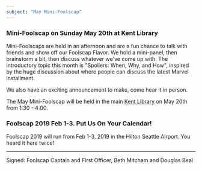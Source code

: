 ```yaml
---
subject: "May Mini-Foolscap"
---
```


### Mini-Foolscap on Sunday May 20th at Kent Library

Mini-Foolscaps are held in an afternoon and are a fun chance to talk with friends and show off our Foolscap Flavor. We hold a mini-panel, then brainstorm a bit, then discuss whatever we've come up with. The introductory topic this month is "Spoilers: When, Why, and How", inspired by the huge discussion about where people can discuss the latest Marvel installment.

We also have an exciting announcement to make, come hear it in person.

The May Mini-Foolscap will be held in the main [Kent Library](https://kcls.org/locations/1520/) on May 20th from 1:30 - 4:00.

### Foolscap 2019 Feb 1-3. Put Us On Your Calendar!
Foolscap 2019 will run from Feb 1-3, 2019 in the Hilton Seattle Airport. You heard it here twice! 


---

Signed: Foolscap Captain and First Officer, Beth Mitcham and Douglas Beal



